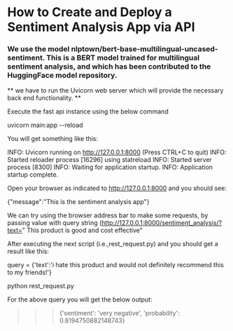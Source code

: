 # How to Create and Deploy a Sentiment Analysis App via API

### We use the  model nlptown/bert-base-multilingual-uncased-sentiment. This is a BERT model trained for multilingual sentiment analysis, and which has been contributed to the HuggingFace model repository.

** we have to run the Uvicorn web server which will provide the necessary back end functionality. **

Execute the fast api instance using  the below command 

uvicorn main:app --reload

You will get something like this:


INFO:     Uvicorn running on http://127.0.0.1:8000 (Press CTRL+C to quit)
INFO:     Started reloader process [16296] using statreload
INFO:     Started server process [8300]
INFO:     Waiting for application startup.
INFO:     Application startup complete.


Open your browser as indicated to http://127.0.0.1:8000 and you should see:

{"message":"This is the sentiment analysis app"}

We can try using the browser address bar to make some requests, by passing value with query string (http://127.0.0.1:8000/sentiment_analysis/?text=" This product is good and cost effective"

After executing the next script (i.e.,rest_request.py) and you should get a result like this:

query = {'text':'i hate this product and would not definitely recommend this to my friends!'}

python rest_request.py

For the above query you will get the below output:

>>> {'sentiment': 'very negative', 'probability': 0.8194750882148743}





